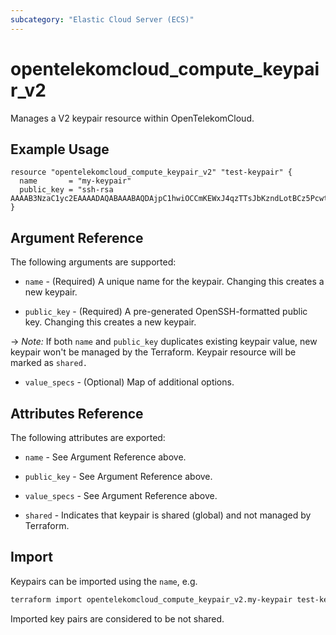 ```yaml
---
subcategory: "Elastic Cloud Server (ECS)"
---
```


# opentelekomcloud_compute_keypair_v2

Manages a V2 keypair resource within OpenTelekomCloud.

## Example Usage

```hcl
resource "opentelekomcloud_compute_keypair_v2" "test-keypair" {
  name       = "my-keypair"
  public_key = "ssh-rsa AAAAB3NzaC1yc2EAAAADAQABAAABAQDAjpC1hwiOCCmKEWxJ4qzTTsJbKzndLotBCz5PcwtUnflmU+gHJtWMZKpuEGVi29h0A/+ydKek1O18k10Ff+4tyFjiHDQAnOfgWf7+b1yK+qDip3X1C0UPMbwHlTfSGWLGZqd9LvEFx9k3h/M+VtMvwR1lJ9LUyTAImnNjWG7TaIPmui30HvM2UiFEmqkr4ijq45MyX2+fLIePLRIF61p4whjHAQYufqyno3BS48icQb4p6iVEZPo4AE2o9oIyQvj2mx4dk5Y8CgSETOZTYDOR3rU2fZTRDRgPJDH9FWvQjF5tA0p3d9CoWWd2s6GKKbfoUIi8R/Db1BSPJwkqB"
}
```

## Argument Reference

The following arguments are supported:

* `name` - (Required) A unique name for the keypair. Changing this creates a new keypair.

* `public_key` - (Required) A pre-generated OpenSSH-formatted public key.
  Changing this creates a new keypair.

-> *Note:*
  If both `name` and `public_key` duplicates existing keypair value, new keypair won't be managed
  by the Terraform. Keypair resource will be marked as `shared.`

* `value_specs` - (Optional) Map of additional options.

## Attributes Reference

The following attributes are exported:

* `name` - See Argument Reference above.

* `public_key` - See Argument Reference above.

* `value_specs` - See Argument Reference above.

* `shared` - Indicates that keypair is shared (global) and not managed by Terraform.

## Import

Keypairs can be imported using the `name`, e.g.

```sh
terraform import opentelekomcloud_compute_keypair_v2.my-keypair test-keypair
```

Imported key pairs are considered to be not shared.
